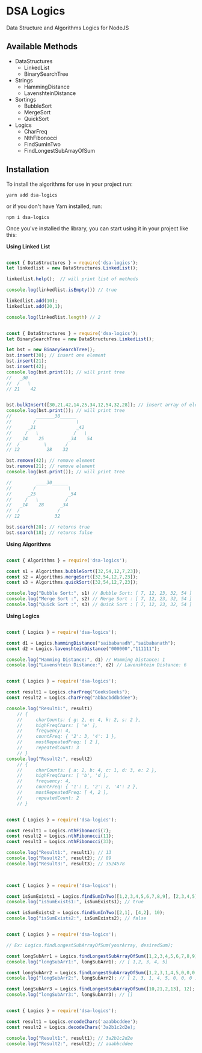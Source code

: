 # DSA Logics
Data Structure and Algorithms Logics for NodeJS

## Available Methods

* DataStructures
    - LinkedList
    - BinarySearchTree
* Strings
    - HammingDistance
    - LavenshteinDistance
* Sortings
    - BubbleSort
    - MergeSort
    - QuickSort
* Logics
    - CharFreq
    - NthFibonocci
    - FindSumInTwo
    - FindLongestSubArrayOfSum

## Installation

To install the algorithms for use in your project run:

`yarn add dsa-logics`

or if you don't have Yarn installed, run:

`npm i dsa-logics`

Once you've installed the library, you can start using it in your project like this:

**Using Linked List**

```js

const { DataStructures } = require('dsa-logics');
let linkedlist = new DataStructures.LinkedList();

linkedlist.help();  // will print list of methods

console.log(linkedlist.isEmpty()) // true

linkedlist.add(10);
linkedlist.add(20,1);

console.log(linkedlist.length) // 2

```
```js

const { DataStructures } = require('dsa-logics');
let BinarySearchTree = new DataStructures.LinkedList();

let bst = new BinarySearchTree();
bst.insert(30); // insert one element
bst.insert(21);
bst.insert(42);
console.log(bst.print()); // will print tree
//   _30   
//  /   \  
// 21    42


bst.bulkInsert([30,21,42,14,25,34,12,54,32,28]); // insert array of elements at a time
console.log(bst.print()); // will print tree
//         _______30______      
//        /               \     
//      _21               _42   
//     /   \             /   \  
//   _14    25         _34    54
//  /         \       /         
// 12          28    32         

bst.remove(42); // remove element
bst.remove(21); // remove element
console.log(bst.print()); // will print tree

//         ____30______   
//        /            \  
//      _25            _54
//     /   \          /   
//   _14    28      _34   
//  /              /      
// 12             32     

bst.search(28); // returns true
bst.search(18); // returns false

```

**Using Algorithms**

```js

const { Algorithms } = require('dsa-logics');

const s1 = Algorithms.bubbleSort([32,54,12,7,23]);
const s2 = Algorithms.mergeSort([32,54,12,7,23]);
const s3 = Algorithms.quickSort([32,54,12,7,23]);

console.log("Bubble Sort:", s1) // Bubble Sort: [ 7, 12, 23, 32, 54 ]
console.log("Merge Sort :", s2) // Merge Sort : [ 7, 12, 23, 32, 54 ]
console.log("Quick Sort :", s3) // Quick Sort : [ 7, 12, 23, 32, 54 ]

```

**Using Logics**

```js

const { Logics } = require('dsa-logics');

const d1 = Logics.hammingDistance("saibabanadh","saibabanath");
const d2 = Logics.lavenshteinDistance("000000","111111");

console.log("Hamming Distance:", d1) // Hamming Distance: 1
console.log("Lavenshtein Distance:", d2) // Lavenshtein Distance: 6

```

```js

const { Logics } = require('dsa-logics');

const result1 = Logics.charFreq("GeeksGeeks");
const result2 = Logics.charFreq("abbacbddbddee");

console.log("Result1:", result1) 
    // { 
    //     charCounts: { g: 2, e: 4, k: 2, s: 2 },
    //     highFreqChars: [ 'e' ],
    //     frequency: 4,
    //     countFreq: { '2': 3, '4': 1 },
    //     mostRepeatedFreq: [ 2 ],
    //     repeatedCount: 3 
    // }
console.log("Result2:", result2)
    // { 
    //     charCounts: { a: 2, b: 4, c: 1, d: 3, e: 2 },
    //     highFreqChars: [ 'b', 'd ],
    //     frequency: 4,
    //     countFreq: { '1': 1, '2': 2, '4': 2 },
    //     mostRepeatedFreq: [ 4, 2 ],
    //     repeatedCount: 2 
    // }

```

```js

const { Logics } = require('dsa-logics');

const result1 = Logics.nthFibonocci(7);
const result2 = Logics.nthFibonocci(11);
const result3 = Logics.nthFibonocci(33);

console.log("Result1:", result1); // 13
console.log("Result2:", result2); // 89
console.log("Result3:", result3); // 3524578
    

```

```js

const { Logics } = require('dsa-logics');

const isSumExists1 = Logics.findSumInTwo([1,2,3,4,5,6,7,8,9], [2,3,4,5], 10);
console.log("isSumExists1:", isSumExists1); // true

const isSumExists2 = Logics.findSumInTwo([2,1], [4,2], 10);
console.log("isSumExists2:", isSumExists2); // false

```

```js

const { Logics } = require('dsa-logics');

// Ex: Logics.findLongestSubArrayOfSum(yourArray, desiredSum);

const longSubArr1 = Logics.findLongestSubArrayOfSum([1,2,3,4,5,6,7,8,9], 15);
console.log("longSubArr1:", longSubArr1); // [ 1,2, 3, 4, 5]

const longSubArr2 = Logics.findLongestSubArrayOfSum([1,2,3,1,4,5,0,0,0,6,7,8,9], 15);
console.log("longSubArr2:", longSubArr2); // [ 2, 3, 1, 4, 5, 0, 0, 0 ]

const longSubArr3 = Logics.findLongestSubArrayOfSum([10,21,2,13], 12);
console.log("longSubArr3:", longSubArr3); // []

```

```js

const { Logics } = require('dsa-logics');

const result1 = Logics.encodeChars('aaabbcddee');
const result2 = Logics.decodeChars('3a2b1c2d2e);

console.log("Result1:", result1); // 3a2b1c2d2e
console.log("Result2:", result2); // aaabbcddee
    

```